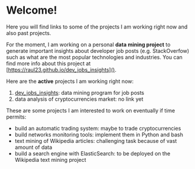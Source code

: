 # Welcome!

Here you will find links to some of the projects I am working right now and
also past projects.

For the moment, I am working on a personal **data mining project** to generate
important insights about developer job posts (e.g. StackOverfow) such as what are
the most popular technologies and industries. You can find more info about this
project at  [https://raul23.github.io/dev_jobs_insights]().

Here are the **active** projects I am working right now:
1. [dev_jobs_insights](https://raul23.github.io/dev_jobs_insights): data mining
program for job posts
2. data analysis of cryptocurrencies market: no link yet

These are some projects I am interested to work on eventually if time permits:
- build an automatic trading system: maybe to trade cryptocurrencies
- build networks monitoring tools: implement them in Python and bash
- text mining of Wikipedia articles: challenging task because of vast
amount of data
- build a search engine with ElasticSearch: to be deployed on the Wikipedia
text mining project 

<!--Also, you can also check out my blog at TODO: add URL where I talk about 
anything programming related (though I focus more on machine 
learning/data mining in python) TODO: add as a note in the bottom-->
